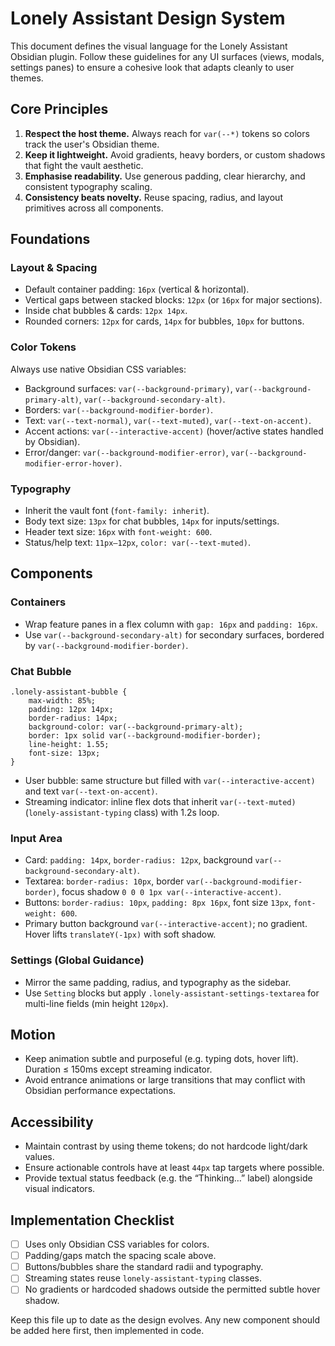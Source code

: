 # Lonely Assistant Design System

This document defines the visual language for the Lonely Assistant Obsidian plugin. Follow these guidelines for any UI surfaces (views, modals, settings panes) to ensure a cohesive look that adapts cleanly to user themes.

## Core Principles

1. **Respect the host theme.** Always reach for `var(--*)` tokens so colors track the user's Obsidian theme.
2. **Keep it lightweight.** Avoid gradients, heavy borders, or custom shadows that fight the vault aesthetic.
3. **Emphasise readability.** Use generous padding, clear hierarchy, and consistent typography scaling.
4. **Consistency beats novelty.** Reuse spacing, radius, and layout primitives across all components.

## Foundations

### Layout & Spacing
- Default container padding: `16px` (vertical & horizontal).
- Vertical gaps between stacked blocks: `12px` (or `16px` for major sections).
- Inside chat bubbles & cards: `12px 14px`.
- Rounded corners: `12px` for cards, `14px` for bubbles, `10px` for buttons.

### Color Tokens
Always use native Obsidian CSS variables:
- Background surfaces: `var(--background-primary)`, `var(--background-primary-alt)`, `var(--background-secondary-alt)`.
- Borders: `var(--background-modifier-border)`.
- Text: `var(--text-normal)`, `var(--text-muted)`, `var(--text-on-accent)`.
- Accent actions: `var(--interactive-accent)` (hover/active states handled by Obsidian).
- Error/danger: `var(--background-modifier-error)`, `var(--background-modifier-error-hover)`.

### Typography
- Inherit the vault font (`font-family: inherit`).
- Body text size: `13px` for chat bubbles, `14px` for inputs/settings.
- Header text size: `16px` with `font-weight: 600`.
- Status/help text: `11px–12px`, `color: var(--text-muted)`.

## Components

### Containers
- Wrap feature panes in a flex column with `gap: 16px` and `padding: 16px`.
- Use `var(--background-secondary-alt)` for secondary surfaces, bordered by `var(--background-modifier-border)`.

### Chat Bubble
```
.lonely-assistant-bubble {
    max-width: 85%;
    padding: 12px 14px;
    border-radius: 14px;
    background-color: var(--background-primary-alt);
    border: 1px solid var(--background-modifier-border);
    line-height: 1.55;
    font-size: 13px;
}
```
- User bubble: same structure but filled with `var(--interactive-accent)` and text `var(--text-on-accent)`.
- Streaming indicator: inline flex dots that inherit `var(--text-muted)` (`lonely-assistant-typing` class) with 1.2s loop.

### Input Area
- Card: `padding: 14px`, `border-radius: 12px`, background `var(--background-secondary-alt)`.
- Textarea: `border-radius: 10px`, border `var(--background-modifier-border)`, focus shadow `0 0 0 1px var(--interactive-accent)`.
- Buttons: `border-radius: 10px`, `padding: 8px 16px`, font size `13px`, `font-weight: 600`.
- Primary button background `var(--interactive-accent)`; no gradient. Hover lifts `translateY(-1px)` with soft shadow.

### Settings (Global Guidance)
- Mirror the same padding, radius, and typography as the sidebar.
- Use `Setting` blocks but apply `.lonely-assistant-settings-textarea` for multi-line fields (min height `120px`).

## Motion
- Keep animation subtle and purposeful (e.g. typing dots, hover lift). Duration ≤ 150ms except streaming indicator.
- Avoid entrance animations or large transitions that may conflict with Obsidian performance expectations.

## Accessibility
- Maintain contrast by using theme tokens; do not hardcode light/dark values.
- Ensure actionable controls have at least `44px` tap targets where possible.
- Provide textual status feedback (e.g. the “Thinking…” label) alongside visual indicators.

## Implementation Checklist
- [ ] Uses only Obsidian CSS variables for colors.
- [ ] Padding/gaps match the spacing scale above.
- [ ] Buttons/bubbles share the standard radii and typography.
- [ ] Streaming states reuse `lonely-assistant-typing` classes.
- [ ] No gradients or hardcoded shadows outside the permitted subtle hover shadow.

Keep this file up to date as the design evolves. Any new component should be added here first, then implemented in code.
